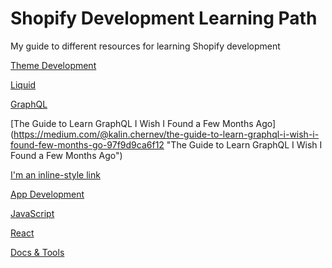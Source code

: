 # Shopify Development Learning Path
My guide to different resources for learning Shopify development

<ins> Theme Development </ins>

<ins> Liquid </ins>

<ins> GraphQL </ins>

[The Guide to Learn GraphQL I Wish I Found a Few Months Ago] (https://medium.com/@kalin.chernev/the-guide-to-learn-graphql-i-wish-i-found-few-months-go-97f9d9ca6f12 "The Guide to Learn GraphQL I Wish I Found a Few Months Ago")

[I'm an inline-style link](https://www.google.com)

<ins> App Development </ins>

<ins> JavaScript </ins>

<ins> React </ins>

<ins> Docs & Tools </ins>
